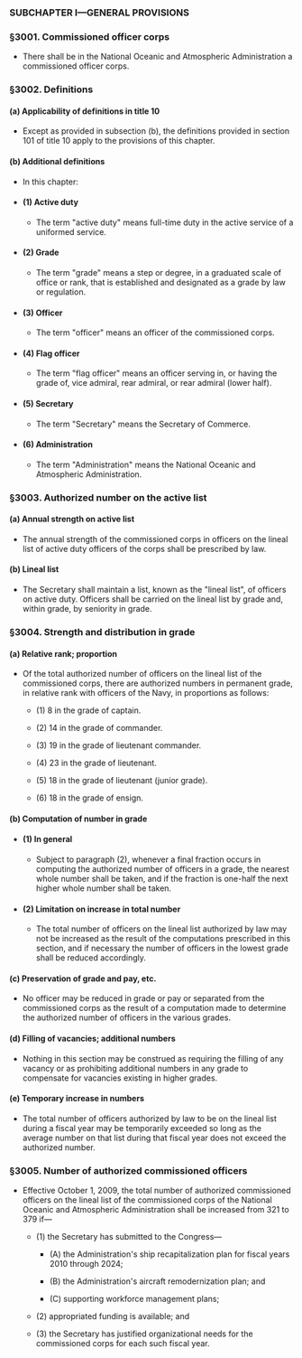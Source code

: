 ### SUBCHAPTER I—GENERAL PROVISIONS

### §3001. Commissioned officer corps
* There shall be in the National Oceanic and Atmospheric Administration a commissioned officer corps.

### §3002. Definitions
#### (a) Applicability of definitions in title 10
* Except as provided in subsection (b), the definitions provided in section 101 of title 10 apply to the provisions of this chapter.

#### (b) Additional definitions
* In this chapter:

* #### (1) Active duty
  * The term "active duty" means full-time duty in the active service of a uniformed service.

* #### (2) Grade
  * The term "grade" means a step or degree, in a graduated scale of office or rank, that is established and designated as a grade by law or regulation.

* #### (3) Officer
  * The term "officer" means an officer of the commissioned corps.

* #### (4) Flag officer
  * The term "flag officer" means an officer serving in, or having the grade of, vice admiral, rear admiral, or rear admiral (lower half).

* #### (5) Secretary
  * The term "Secretary" means the Secretary of Commerce.

* #### (6) Administration
  * The term "Administration" means the National Oceanic and Atmospheric Administration.

### §3003. Authorized number on the active list
#### (a) Annual strength on active list
* The annual strength of the commissioned corps in officers on the lineal list of active duty officers of the corps shall be prescribed by law.

#### (b) Lineal list
* The Secretary shall maintain a list, known as the "lineal list", of officers on active duty. Officers shall be carried on the lineal list by grade and, within grade, by seniority in grade.

### §3004. Strength and distribution in grade
#### (a) Relative rank; proportion
* Of the total authorized number of officers on the lineal list of the commissioned corps, there are authorized numbers in permanent grade, in relative rank with officers of the Navy, in proportions as follows:

  * (1) 8 in the grade of captain.

  * (2) 14 in the grade of commander.

  * (3) 19 in the grade of lieutenant commander.

  * (4) 23 in the grade of lieutenant.

  * (5) 18 in the grade of lieutenant (junior grade).

  * (6) 18 in the grade of ensign.

#### (b) Computation of number in grade
* #### (1) In general
  * Subject to paragraph (2), whenever a final fraction occurs in computing the authorized number of officers in a grade, the nearest whole number shall be taken, and if the fraction is one-half the next higher whole number shall be taken.

* #### (2) Limitation on increase in total number
  * The total number of officers on the lineal list authorized by law may not be increased as the result of the computations prescribed in this section, and if necessary the number of officers in the lowest grade shall be reduced accordingly.

#### (c) Preservation of grade and pay, etc.
* No officer may be reduced in grade or pay or separated from the commissioned corps as the result of a computation made to determine the authorized number of officers in the various grades.

#### (d) Filling of vacancies; additional numbers
* Nothing in this section may be construed as requiring the filling of any vacancy or as prohibiting additional numbers in any grade to compensate for vacancies existing in higher grades.

#### (e) Temporary increase in numbers
* The total number of officers authorized by law to be on the lineal list during a fiscal year may be temporarily exceeded so long as the average number on that list during that fiscal year does not exceed the authorized number.

### §3005. Number of authorized commissioned officers
* Effective October 1, 2009, the total number of authorized commissioned officers on the lineal list of the commissioned corps of the National Oceanic and Atmospheric Administration shall be increased from 321 to 379 if—

  * (1) the Secretary has submitted to the Congress—

    * (A) the Administration's ship recapitalization plan for fiscal years 2010 through 2024;

    * (B) the Administration's aircraft remodernization plan; and

    * (C) supporting workforce management plans;


  * (2) appropriated funding is available; and

  * (3) the Secretary has justified organizational needs for the commissioned corps for each such fiscal year.